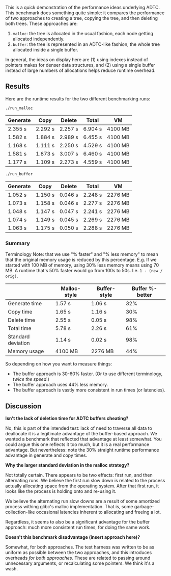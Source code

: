 
This is a quick demonstration of the performance ideas underlying ADTC.
This benchmark does something quite simple: it compares the performance of two approaches to creating a tree, copying the tree, and then deleting both trees.
These approaches are:

1. `malloc`: the tree is allocated in the usual fashion, each node getting allocated independently.
2. `buffer`: the tree is represented in an ADTC-like fashion, the whole tree allocated inside a single buffer.


In general, the ideas on display here are (1) using indexes instead of pointers makes for denser data structures, and (2) using a single buffer instead of large numbers of allocations helps reduce runtime overhead.


## Results


Here are the runtime results for the two different benchmarking runs:


`./run_malloc`

| Generate    | Copy      | Delete    | Total     | VM
|----|-|-|-|-
| 2.355 s    | 2.292 s    | 2.257 s    | 6.904 s    | 4100 MB
| 1.582 s    | 1.884 s    | 2.989 s    | 6.455 s    | 4100 MB
| 1.168 s    | 1.111 s    | 2.250 s    | 4.529 s    | 4100 MB
| 1.581 s    | 1.873 s    | 3.007 s    | 6.460 s    | 4100 MB
| 1.177 s    | 1.109 s    | 2.273 s    | 4.559 s    | 4100 MB


`./run_buffer`

| Generate    | Copy      | Delete    | Total     | VM
|----|-|-|-|-
| 1.052 s    | 1.150 s    | 0.046 s    | 2.248 s    | 2276 MB
| 1.073 s    | 1.158 s    | 0.046 s    | 2.277 s    | 2276 MB
| 1.048 s    | 1.147 s    | 0.047 s    | 2.241 s    | 2276 MB
| 1.074 s    | 1.149 s    | 0.045 s    | 2.269 s    | 2276 MB
| 1.063 s    | 1.175 s    | 0.050 s    | 2.288 s    | 2276 MB


### Summary


Terminology Note: that we use "% faster" and "% less memory" to mean that the original memory usage is reduced by this percentage. E.g. If we started with 100 MB of memory, using 30% less memory means using 70 MB. A runtime that's 50% faster would go from 100s to 50s. I.e. `1 - (new / orig)`.


| | Malloc-style | Buffer-style | Buffer %-better
|---|-|-|-
| Generate time | 1.57 s | 1.06 s | 32%
| Copy time | 1.65 s | 1.16 s | 30%
| Delete time | 2.55 s | 0.05 s | 98%
| Total time | 5.78 s | 2.26 s | 61%
| Standard deviation | 1.14 s | 0.02 s | 98%
| Memory usage | 4100 MB | 2276 MB | 44%


So depending on how you want to measure things:

* The buffer approach is 30-60% faster. (Or to use different terminology, _twice the speed_.)
* The buffer approach uses 44% less memory.
* The buffer approach is vastly more consistent in run times (or latencies).


## Discussion


**Isn't the lack of deletion time for ADTC buffers cheating?**

No, this is part of the intended test: lack of need to traverse all data to deallocate it is a legitimate advantage of the buffer-based approach.
We wanted a benchmark that reflected that advantage at least somewhat.
You could argue this one reflects it too much, but it is a real performance advantage.
But nevertheless: note the 30% straight runtime performance advantage in generate and copy times.


**Why the larger standard deviation in the malloc strategy?**

Not totally certain.
There appears to be two effects: first run, and then alternating runs.
We believe the first run slow down is related to the process actually allocating space from the operating system.
After that first run, it looks like the process is holding onto and re-using it.

We believe the alternating run slow downs are a result of some amortized process withing glibc's malloc implementation.
That is, some garbage-collection-like occasional latencies inherent to allocating and freeing a lot.

Regardless, it seems to also be a significant advantage for the buffer approach: much more consistent run times, for doing the same work.


**Doesn't this benchmark disadvantage (insert approach here)?**

Somewhat, for both approaches.
The test harness was written to be as uniform as possible between the two approaches, and this introduces overheads _for both approaches_.
These are related to passing around unnecessary arguments, or recalculating some pointers.
We think it's a wash.


